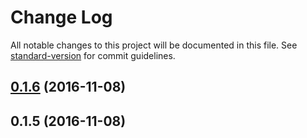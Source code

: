 # Change Log

All notable changes to this project will be documented in this file. See [standard-version](https://github.com/conventional-changelog/standard-version) for commit guidelines.

<a name="0.1.6"></a>
## [0.1.6](https://github.com/2muchcoffeecom/ng2-restangular/compare/v0.1.5...v0.1.6) (2016-11-08)



<a name="0.1.5"></a>
## 0.1.5 (2016-11-08)

